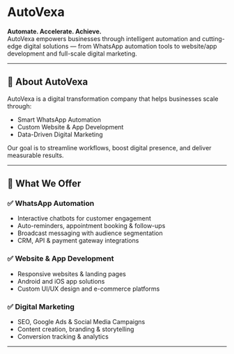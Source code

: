 # AutoVexa

**Automate. Accelerate. Achieve.**  
AutoVexa empowers businesses through intelligent automation and cutting-edge digital solutions — from WhatsApp automation tools to website/app development and full-scale digital marketing.

---

## 🚀 About AutoVexa

AutoVexa is a digital transformation company that helps businesses scale through:

- Smart WhatsApp Automation  
- Custom Website & App Development  
- Data-Driven Digital Marketing

Our goal is to streamline workflows, boost digital presence, and deliver measurable results.

---

## 💼 What We Offer

### ✅ WhatsApp Automation
- Interactive chatbots for customer engagement  
- Auto-reminders, appointment booking & follow-ups  
- Broadcast messaging with audience segmentation  
- CRM, API & payment gateway integrations  

### ✅ Website & App Development
- Responsive websites & landing pages  
- Android and iOS app solutions  
- Custom UI/UX design and e-commerce platforms  

### ✅ Digital Marketing
- SEO, Google Ads & Social Media Campaigns  
- Content creation, branding & storytelling  
- Conversion tracking & analytics  

---
